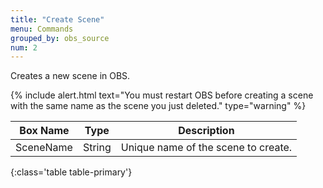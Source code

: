 ```yaml
---
title: "Create Scene"
menu: Commands
grouped_by: obs_source
num: 2
---
```



Creates a new scene in OBS. 

{% include alert.html text="You must restart OBS before creating a scene with the same name as the scene you just deleted." type="warning" %} 

| Box Name | Type | Description | 
|-------|--------|--------
| SceneName | String | Unique name of the scene to create. |
{:class='table table-primary'}









